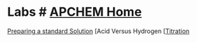 # Labs # [APCHEM Home](./../apchem-home/)

[Preparing a standard Solution](./../preparing-a-standard-solution/)
[Acid Versus Hydrogen [[Titration](./../acid-versus-hydrogen-[[titration/)
